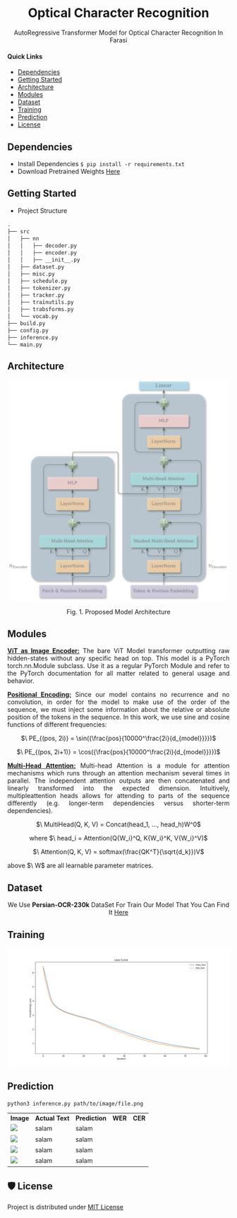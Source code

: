 <p align="center">
  <h1 align="center">Optical Character Recognition</h1>
  <p align="center">AutoRegressive Transformer Model for Optical Character Recognition In Farasi</p>
</p>

#### **Quick Links**
- [Dependencies](#Dependencies)
- [Getting Started](#Getting-Starte)
- [Architecture](#Architecture)
- [Modules](#Modules)
- [Dataset](#Dataset)
- [Training](#Training)
- [Prediction](#Prediction)
- [License](#License)

## Dependencies
- Install Dependencies `$ pip install -r requirements.txt`
- Download Pretrained Weights [Here](https://huggingface.co/ordaktaktak/Machine-Translation)

## Getting Started
- Project Structure
```
.
├── src
│   ├── nn
│   │   ├── decoder.py
│   │   ├── encoder.py
│   │   ├── __init__.py
│   ├── dataset.py
│   ├── misc.py
│   ├── schedule.py
│   ├── tokenizer.py
│   ├── tracker.py
│   ├── trainutils.py
│   ├── trabsforms.py
│   └── vocab.py
├── build.py
├── config.py
├── inference.py
└── main.py
```

## Architecture
<p align="center">
  <div align="center"><img src="assets/text_rec_github.png" height = 500 ></div>
  <p align="center"> Fig. 1. Proposed Model Architecture </p>
</p>

## Modules
<p align="justify">

  <div align="justify">

  <p align="justify"><strong><a href = 'https://arxiv.org/abs/2010.11929'>ViT as Image Encoder:</a></strong> The bare ViT Model transformer outputting raw
    hidden-states without any specific head on top. This model is a PyTorch torch.nn.Module subclass. Use it as a regular PyTorch Module and refer to the
    PyTorch documentation for all matter related to general usage and behavior.</p>
  
  </div>

  <div align="justify">

  <p align="justify"><strong><a href = 'https://arxiv.org/pdf/1706.03762'>Positional Encoding:</a></strong> Since our model contains no recurrence and no 
    convolution, in order for the model to make use of the order of the sequence, we must inject some information about the relative or absolute position of the 
    tokens in the sequence. In this work, we use sine and cosine functions of different frequencies:</p>
  <p align="center"> $\ PE_{(pos, 2i)} = \sin({\frac{pos}{10000^\frac{2i}{d_{model}}}})$ </p>
  <p align="center"> $\ PE_{(pos, 2i+1)} = \cos({\frac{pos}{10000^\frac{2i}{d_{model}}}})$ </p>
  
  </div>

  <div align="justify">

  <p align="justify"><strong><a href = 'https://arxiv.org/pdf/1706.03762v7'>Multi-Head Attention:</a></strong> Multi-head Attention is a module for attention 
    mechanisms which runs through an attention mechanism several times in parallel. The independent attention outputs are then concatenated and linearly 
    transformed into the expected dimension. Intuitively, multipleattention heads allows for attending to parts of the sequence differently (e.g. longer-term 
    dependencies versus shorter-term dependencies).</p>
  <p align="center"> $\ MultiHead(Q, K, V) = Concat(head_1, ..., head_h)W^0$ </p>
  <p align="center"> where $\ head_i = Attention(Q{W_i}^Q, K{W_i}^K, V{W_i}^V)$</p>
  <p align="center"> $\ Attention(Q, K, V) = softmax(\frac{QK^T}{\sqrt{d_k}})V$</p>
  <p align="justify"> above $\ W$ are all learnable parameter matrices.</p>
  
  </div>

</p>

## Dataset
<div align="center">
  We Use <strong>Persian-OCR-230k</strong> DataSet For Train Our Model That You Can Find It <a href = 'https://huggingface.co/datasets/ordaktaktak/Persian-OCR-230k'>
    Here
  </a>
</div>

## Training
<p align="center">
  <div align="center"><img src="assets/lossCurve.png"></div>
</p>

## Prediction
```bash
python3 inference.py path/to/image/file.png
```
<table align = "center">
  <tr>
      <td><strong>Image</strong></td>
      <td><strong>Actual Text</strong></td>
      <td><strong>Prediction</strong></td>
      <td><strong>WER</strong></td>
      <td><strong>CER</strong></td>
  </tr>
  
  <tr>
      <td><img src="assets/gen/img_11.jpg"></img></td>
      <td>salam</td>
      <td>salam</td>
  </tr>
  
  <tr>
      <td><img src="assets/gen/img_14.jpg"></img></td>
      <td>salam</td>
      <td>salam</td>
  </tr>

  <tr>
      <td><img src="assets/gen/img_14.jpg"></img></td>
      <td>salam</td>
      <td>salam</td>
  </tr>

  <tr>
      <td><img src="assets/gen/img_14.jpg"></img></td>
      <td>salam</td>
      <td>salam</td>
  </tr>
</table>


## 🛡️ License <a name="license"></a>
Project is distributed under [MIT License](https://github.com/Saeed-Biabani/Optical-Character-Recognition/blob/main/LICENSE)
